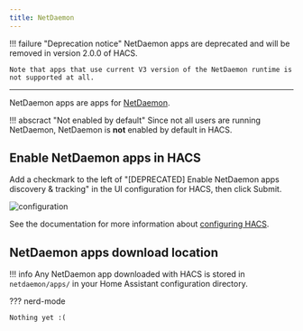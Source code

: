 ```yaml
---
title: NetDaemon
---
```


!!! failure "Deprecation notice"
    NetDaemon apps are deprecated and will be removed in version 2.0.0 of HACS.

    Note that apps that use current V3 version of the NetDaemon runtime is not supported at all.

---

NetDaemon apps are apps for [NetDaemon](https://netdaemon.xyz/).

!!! abscract "Not enabled by default"
    Since not all users are running NetDaemon, NetDaemon is **not** enabled by default in HACS.

## Enable NetDaemon apps in HACS

Add a checkmark to the left of "[DEPRECATED] Enable NetDaemon apps discovery & tracking" in the UI configuration for HACS, then click Submit.

![configuration](/assets/images/options_flow/option3.png)

See the documentation for more information about [configuring HACS](/docs/use/configuration/basic.md).

## NetDaemon apps download location

!!! info
    Any NetDaemon app downloaded with HACS is stored in `netdaemon/apps/` in your Home Assistant configuration directory.

??? nerd-mode

    Nothing yet :(